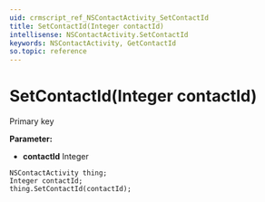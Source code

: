```yaml
---
uid: crmscript_ref_NSContactActivity_SetContactId
title: SetContactId(Integer contactId)
intellisense: NSContactActivity.SetContactId
keywords: NSContactActivity, GetContactId
so.topic: reference
---
```


# SetContactId(Integer contactId)

Primary key

**Parameter:** 
 - **contactId** Integer

```crmscript
NSContactActivity thing;
Integer contactId;
thing.SetContactId(contactId);
```

